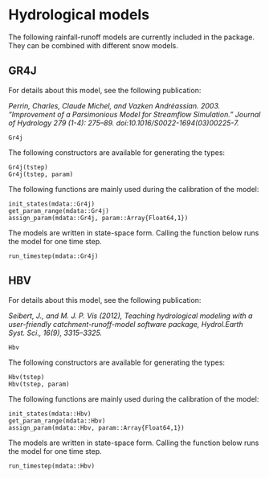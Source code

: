 # Hydrological models

The following rainfall-runoff models are currently included in the package. They
can be combined with different snow models.

## GR4J

For details about this model, see the following publication:

*Perrin, Charles, Claude Michel, and Vazken Andréassian. 2003. “Improvement of
a Parsimonious Model for Streamflow Simulation.” Journal of Hydrology 279
(1-4): 275–89. doi:10.1016/S0022-1694(03)00225-7.*

```@docs
Gr4j
```

The following constructors are available for generating the types:

```@docs
Gr4j(tstep)
Gr4j(tstep, param)
```

The following functions are mainly used during the calibration of the model:

```@docs
init_states(mdata::Gr4j)
get_param_range(mdata::Gr4j)
assign_param(mdata::Gr4j, param::Array{Float64,1})
```

The models are written in state-space form. Calling the function below runs the
model for one time step.

```@docs
run_timestep(mdata::Gr4j)
```

## HBV

For details about this model, see the following publication:

*Seibert, J., and M. J. P. Vis (2012), Teaching hydrological modeling with a
user-friendly catchment-runoff-model software package, Hydrol.Earth Syst. Sci.,
16(9), 3315–3325.*

```@docs
Hbv
```

The following constructors are available for generating the types:

```@docs
Hbv(tstep)
Hbv(tstep, param)
```

The following functions are mainly used during the calibration of the model:

```@docs
init_states(mdata::Hbv)
get_param_range(mdata::Hbv)
assign_param(mdata::Hbv, param::Array{Float64,1})
```

The models are written in state-space form. Calling the function below runs the
model for one time step.

```@docs
run_timestep(mdata::Hbv)
```
